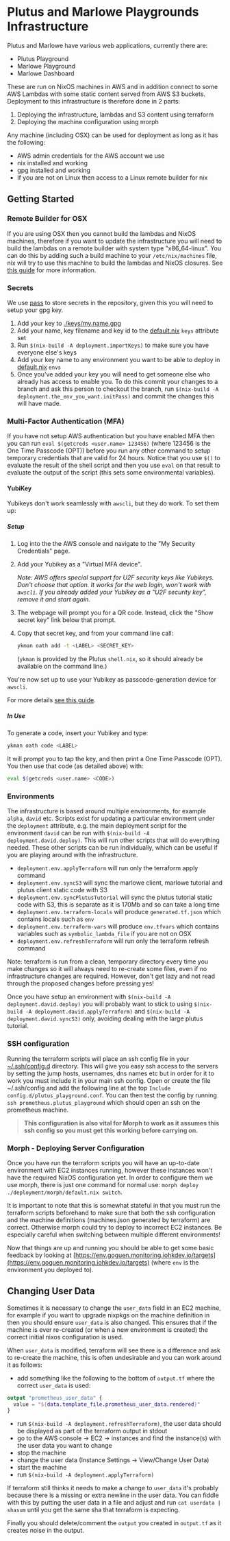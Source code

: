 # Plutus and Marlowe Playgrounds Infrastructure

Plutus and Marlowe have various web applications, currently there are:
* Plutus Playground
* Marlowe Playground
* Marlowe Dashboard

These are run on NixOS machines in AWS and in addition connect to some AWS Lambdas with some static content served from AWS S3 buckets. Deployment to this infrastructure is therefore done in 2 parts:
1. Deploying the infrastructure, lambdas and S3 content using terraform
2. Deploying the machine configuration using morph

Any machine (including OSX) can be used for deployment as long as it has the following:
* AWS admin credentials for the AWS account we use
* nix installed and working
* gpg installed and working
* if you are not on Linux then access to a Linux remote builder for nix

## Getting Started

### Remote Builder for OSX
If you are using OSX then you cannot build the lambdas and NixOS machines, therefore if you want to update the infrastructure you will need to build the lambdas on a remote builder with system type "x86_64-linux". You can do this by adding such a build machine to your `/etc/nix/machines` file, nix will try to use this machine to build the lambdas and NixOS closures. See [this guide](https://docs.nixbuild.net/getting-started/#nix-configuration) for more information.

### Secrets
We use [pass](https://www.passwordstore.org/) to store secrets in the repository, given this you will need to setup your gpg key.
1. Add your key to [./keys/my.name.gpg](./keys/my.name.gpg)
2. Add your name, key filename and key id to the [default.nix](./default.nix) `keys` attribute set
3. Run `$(nix-build -A deployment.importKeys)` to make sure you have everyone else's keys
4. Add your key name to any environment you want to be able to deploy in [default.nix](./default.nix) `envs`
4. Once you've added your key you will need to get someone else who already has access to enable you. To do this commit your changes to a branch and ask this person to checkout the branch, run `$(nix-build -A deployment.the_env_you_want.initPass)` and commit the changes this will have made.

### Multi-Factor Authentication (MFA)

If you have not setup AWS authentication but you have enabled MFA then you can run `eval $(getcreds <user.name> 123456)` (where 123456 is the One Time Passcode (OPT)) before you run any other command to setup temporary credentials that are valid for 24 hours. Notice that you use `$()` to evaluate the result of the shell script and then you use `eval` on that result to evaluate the output of the script (this sets some environmental variables).


#### YubiKey

Yubikeys don't work seamlessly with `awscli`, but they do work. To set them up:

##### Setup

1. Log into the the AWS console and navigate to the "My Security Credentials" page.
2. Add your Yubikey as a "Virtual MFA device".

    _Note: AWS offers special support for U2F security keys like Yubikeys. Don't choose that option. It works for the web login, won't work with `awscli`. If you already added your Yubikey as a "U2F security key", remove it and start again._

3. The webpage will prompt you for a QR code. Instead, click the "Show secret key" link below that prompt.
4. Copy that secret key, and from your command line call:

    ```sh
    ykman oath add -t <LABEL> <SECRET_KEY>
    ```

    (`ykman` is provided by the Plutus `shell.nix`, so it should already be available on the command line.)

You're now set up to use your Yubikey as passcode-generation device for `awscli`.

For more details [see this guide](https://scalesec.com/blog/why-your-yubikey-wont-work-with-aws-cli/).

##### In Use

To generate a code, insert your Yubikey and type:

```sh
ykman oath code <LABEL>
```

It will prompt you to tap the key, and then print a One Time Passcode (OPT). You then use that code (as detailed above) with:

``` sh
eval $(getcreds <user.name> <CODE>)
```

### Environments
The infrastructure is based around multiple environments, for example `alpha`, `david` etc. Scripts exist for updating a particular environment under the `deployment` attribute, e.g. the main deployment script for the environment `david` can be run with `$(nix-build -A deployment.david.deploy)`. This will run other scripts that will do everything needed. These other scripts can be run individually, which can be useful if you are playing around with the infrastructure.

* `deployment.env.applyTerraform` will run only the terraform apply command
* `deployment.env.syncS3` will sync the marlowe client, marlowe tutorial and plutus client static code with S3
* `deployment.env.syncPlutusTutorial` will sync the plutus tutorial static code with S3, this is separate as it is 170Mb and so can take a long time
* `deployment.env.terraform-locals` will produce `generated.tf.json` which contains locals such as `env`
* `deployment.env.terraform-vars` will produce `env.tfvars` which contains variables such as `symbolic_lambda_file` if you are not on OSX
* `deployment.env.refreshTerraform` will run only the terraform refresh command

Note: terraform is run from a clean, temporary directory every time you make changes so it will always need to re-create some files, even if no infrastructure changes are required. However, don't get lazy and not read through the proposed changes before pressing yes!

Once you have setup an environment with `$(nix-build -A deployment.david.deploy)` you will probably want to stick to using `$(nix-build -A deployment.david.applyTerraform)` and `$(nix-build -A deployment.david.syncS3)` only, avoiding dealing with the large plutus tutorial.

### SSH configuration
Running the terraform scripts will place an ssh config file in your [~/.ssh/config.d](~/.ssh/config.d) directory. This will give you easy ssh access to the servers by setting the jump hosts, usernames, dns names etc but in order for it to work you must include it in your main ssh config. Open or create the file ~/.ssh/config and add the following line at the top `Include config.d/plutus_playground.conf`. You can then test the config by running `ssh prometheus.plutus_playground` which should open an ssh on the prometheus machine.

> **This configuration is also vital for Morph to work as it assumes this ssh config so you must get this working before carrying on.**

### Morph - Deploying Server Configuration
Once you have run the terraform scripts you will have an up-to-date environment with EC2 instances running, however these instances won't have the required NixOS configuration yet. In order to configure them we use morph, there is just one command for normal use: `morph deploy ./deployment/morph/default.nix switch`.

It is important to note that this is somewhat stateful in that you must run the terraform scripts beforehand to make sure that both the ssh configuration and the machine definitions (machines.json generated by terraform) are correct. Otherwise morph could try to deploy to incorrect EC2 instances. Be especially careful when switching between multiple different environments!

Now that things are up and running you should be able to get some basic feedback by looking at [https://env.goguen.monitoring.iohkdev.io/targets](https://env.goguen.monitoring.iohkdev.io/targets) (where `env` is the environment you deployed to).

## Changing User Data

Sometimes it is necessary to change the `user_data` field in an EC2 machine, for example if you want to upgrade nixpkgs on the machine definition in then you should ensure `user_data` is also changed. This ensures that if the machine is ever re-created (or when a new environment is created) the correct initial nixos configuration is used.

When `user_data` is modified, terraform will see there is a difference and ask to re-create the machine, this is often undesirable and you can work around it as follows:

* add something like the following to the bottom of `output.tf` where the correct `user_data` is used:

```terraform
output "prometheus_user_data" {
  value = "${data.template_file.prometheus_user_data.rendered}"
}
```

* run `$(nix-build -A deployment.refreshTerraform)`, the user data should be displayed as part of the terraform output in stdout
* go to the AWS console -> EC2 -> instances and find the instance(s) with the user data you want to change
* stop the machine
* change the user data (Instance Settings -> View/Change User Data)
* start the machine
* run `$(nix-build -A deployment.applyTerraform)`

If terraform still thinks it needs to make a change to `user_data` it's probably because there is a missing or extra newline in the user data. You can fiddle with this by putting the user data in a file and adjust and run `cat userdata | shasum` until you get the same sha that terraform is expecting.

Finally you should delete/comment the `output` you created in `output.tf` as it creates noise in the output.
